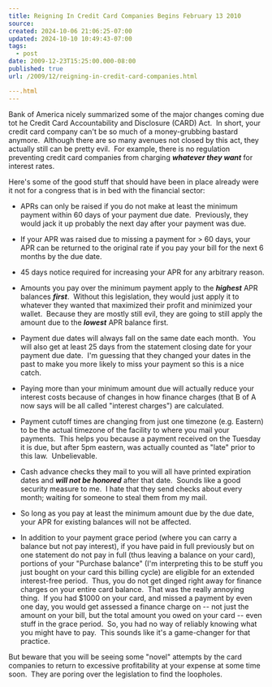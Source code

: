 ```yaml
---
title: Reigning In Credit Card Companies Begins February 13 2010
source: 
created: 2024-10-06 21:06:25-07:00
updated: 2024-10-10 10:49:43-07:00
tags:
  - post
date: 2009-12-23T15:25:00.000-08:00
published: true
url: /2009/12/reigning-in-credit-card-companies.html

---.html
---
```



Bank of America nicely summarized some of the major changes coming due tot he Credit Card Accountability and Disclosure (CARD) Act.  In short, your credit card company can't be so much of a money-grubbing bastard anymore.  Although there are so many avenues not closed by this act, they actually still can be pretty evil.  For example, there is no regulation preventing credit card companies from charging **_whatever they want_** for interest rates.   
  
Here's some of the good stuff that should have been in place already were it not for a congress that is in bed with the financial sector:  

*   APRs can only be raised if you do not make at least the minimum payment within 60 days of your payment due date.  Previously, they would jack it up probably the next day after your payment was due.
*   If your APR was raised due to missing a payment for > 60 days, your APR can be returned to the original rate if you pay your bill for the next 6 months by the due date.
*   45 days notice required for increasing your APR for any arbitrary reason.
*   Amounts you pay over the minimum payment apply to the **_highest_** APR balances **_first_**.  Without this legislation, they would just apply it to whatever they wanted that maximized their profit and minimized your wallet.  Because they are mostly still evil, they are going to still apply the amount due to the **_lowest_** APR balance first.  
    
*   Payment due dates will always fall on the same date each month.  You will also get at least 25 days from the statement closing date for your payment due date.  I'm guessing that they changed your dates in the past to make you more likely to miss your payment so this is a nice catch.
*   Paying more than your minimum amount due will actually reduce your interest costs because of changes in how finance charges (that B of A now says will be all called "interest charges") are calculated.
*   Payment cutoff times are changing from just one timezone (e.g. Eastern) to be the actual timezone of the facility to where you mail your payments.  This helps you because a payment received on the Tuesday it is due, but after 5pm eastern, was actually counted as "late" prior to this law.  Unbelievable.
*   Cash advance checks they mail to you will all have printed expiration dates and **_will not be honored_** after that date.  Sounds like a good security measure to me.  I hate that they send checks about every month; waiting for someone to steal them from my mail.
*   So long as you pay at least the minimum amount due by the due date, your APR for existing balances will not be affected.
*   In addition to your payment grace period (where you can carry a balance but not pay interest), if you have paid in full previously but on one statement do not pay in full (thus leaving a balance on your card), portions of your "Purchase balance" (I'm interpreting this to be stuff you just bought on your card this billing cycle) are eligible for an extended interest-free period.  Thus, you do not get dinged right away for finance charges on your entire card balance.  That was the really annoying thing.  If you had $1000 on your card, and missed a payment by even one day, you would get assessed a finance charge on -- not just the amount on your bill, but the total amount you owed on your card -- even stuff in the grace period.  So, you had no way of reliably knowing what you might have to pay.  This sounds like it's a game-changer for that practice.

But beware that you will be seeing some "novel" attempts by the card companies to return to excessive profitability at your expense at some time soon.  They are poring over the legislation to find the loopholes.  
  

<!-- ![](https://img.zemanta.com/pixy.gif?x-id=eb94b1a2-78e3-820b-b34a-7b0ea2643b97) -->